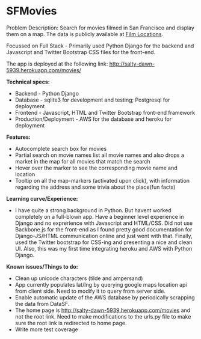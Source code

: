 SFMovies
========

Problem Description: Search for movies filmed in San Francisco and display them on a map. The data is publicly available at <a href=https://data.sfgov.org/Culture-and-Recreation/Film-Locations-in-San-Francisco/yitu-d5am?>Film Locations</a>.

Focussed on Full Stack - Primarily used Python Django for the backend and Javascript and Twitter Bootstrap CSS files for the front-end.

The app is deployed at the following link: http://salty-dawn-5939.herokuapp.com/movies/


**Technical specs:**

* Backend - Python Django
* Database - sqlite3 for development and testing; Postgresql for deployment
* Frontend - Javascript, HTML and Twitter Bootstrap front-end framework
* Production/Deployment - AWS for the database and heroku for deployment


**Features:**

* Autocomplete search box for movies
* Partial search on movie names list all movie names and also drops a market in the map for all movies that match the search
* Hover over the marker to see the corresponding movie name and location
* Tooltip on all the map-markers (activated upon click), with information regarding the address and some trivia about the place(fun facts)


**Learning curve/Experience:**

* I have quite a strong background in Python. But havent worked completely on a full-blown app. Have a beginner level experience in Django and no exprerience with Javascript and HTML/CSS. Did not use Backbone.js for the front-end as I found pretty good documentation for Django-JS/HTML communication online and just went with that. Finally, used the Twitter bootstrap for CSS-ing and presenting a nice and clean UI. Also, this was my first time integrating heroku and AWS with Python Django.


**Known issues/Things to do:**

* Clean up unicode characters (tilde and ampersand)
* App currently populates lat/lng by querying google maps location api from client side. Need to modify it to query from server side.
* Enable automatic update of the AWS database by periodically scrapping the data from DataSF.
* The home page is http://salty-dawn-5939.herokuapp.com/movies and not the root link. Need to make modifications to the urls.py file to make sure the root link is redirected to home page.
* Write more test coverage
